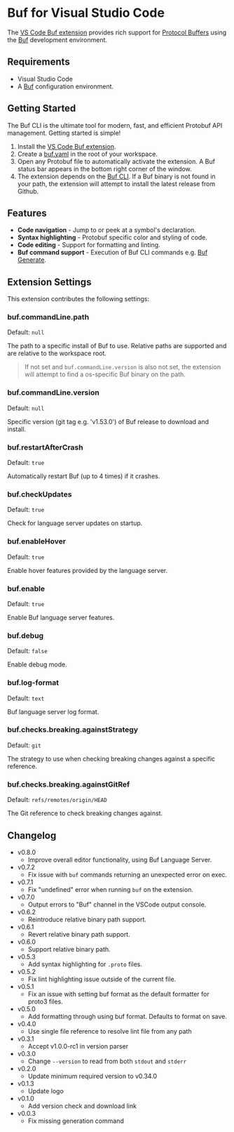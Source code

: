 # Buf for Visual Studio Code

The [VS Code Buf extension](https://marketplace.visualstudio.com/items?itemName=bufbuild.vscode-buf) provides rich support for [Protocol Buffers](https://protobuf.dev/) using the [Buf](https://buf.build/) development environment.

## Requirements

* Visual Studio Code
* A [Buf](https://buf.build/) configuration environment.

## Getting Started

The Buf CLI is the ultimate tool for modern, fast, and efficient Protobuf API management. Getting started is simple!

1. Install the [VS Code Buf extension](https://marketplace.visualstudio.com/items?itemName=bufbuild.vscode-buf).
2. Create a [buf.yaml](https://buf.build/docs/cli/#default-configuration) in the root of your workspace.
3. Open any Protobuf file to automatically activate the extension. A Buf status bar appears in the bottom right corner of the window.
4. The extension depends on the [Buf CLI](https://buf.build/docs/cli/). If a Buf binary is not found in your path, the extension will attempt to install the latest release from Github.

## Features

- **Code navigation** - Jump to or peek at a symbol's declaration.
- **Syntax highlighting** - Protobuf specific color and styling of code.
- **Code editing** - Support for formatting and linting.
- **Buf command support** - Execution of Buf CLI commands e.g. [Buf Generate](https://buf.build/docs/generate/tutorial/).

## Extension Settings

This extension contributes the following settings:

### buf.commandLine.path

Default: `null`

The path to a specific install of Buf to use. Relative paths are supported and are relative to the workspace root.

> If not set and `buf.commandLine.version` is also not set, the extension will attempt to find a os-specific Buf binary on the path.

### buf.commandLine.version

Default: `null`

Specific version (git tag e.g. 'v1.53.0') of Buf release to download and install.

### buf.restartAfterCrash

Default: `true`

Automatically restart Buf (up to 4 times) if it crashes.

### buf.checkUpdates

Default: `true`

Check for language server updates on startup.

### buf.enableHover

Default: `true`

Enable hover features provided by the language server.

### buf.enable

Default: `true`

Enable Buf language server features.

### buf.debug

Default: `false`

Enable debug mode.

### buf.log-format

Default: `text`

Buf language server log format.

### buf.checks.breaking.againstStrategy

Default: `git`

The strategy to use when checking breaking changes against a specific reference.

### buf.checks.breaking.againstGitRef

Default: `refs/remotes/origin/HEAD`

The Git reference to check breaking changes against.

## Changelog

- v0.8.0
  - Improve overall editor functionality, using Buf Language Server.
- v0.7.2
  - Fix issue with `buf` commands returning an unexpected error on exec.
- v0.7.1
  - Fix "undefined" error when running `buf` on the extension.
- v0.7.0
  - Output errors to "Buf" channel in the VSCode output console.
- v0.6.2
  - Reintroduce relative binary path support.
- v0.6.1
  - Revert relative binary path support.
- v0.6.0
  - Support relative binary path.
- v0.5.3
  - Add syntax highlighting for `.proto` files.
- v0.5.2
  - Fix lint highlighting issue outside of the current file.
- v0.5.1
  - Fix an issue with setting buf format as the default formatter for proto3 files.
- v0.5.0
  - Add formatting through using buf format. Defaults to format on save.
- v0.4.0
  - Use single file reference to resolve lint file from any path
- v0.3.1
  - Accept v1.0.0-rc1 in version parser
- v0.3.0
  - Change `--version` to read from both `stdout` and `stderr`
- v0.2.0
  - Update minimum required version to v0.34.0
- v0.1.3
  - Update logo
- v0.1.0
  - Add version check and download link
- v0.0.3
  - Fix missing generation command
